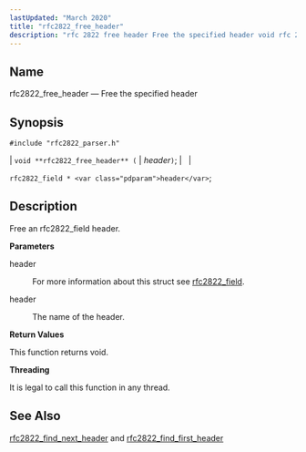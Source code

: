 ```yaml
---
lastUpdated: "March 2020"
title: "rfc2822_free_header"
description: "rfc 2822 free header Free the specified header void rfc 2822 free header header rfc 2822 field header Free an rfc 2822 field header header For more information about this struct see rfc 2822 field header The name of the header This function returns void It is legal to call..."
---
```


<a name="apis.rfc2822_free_header"></a> 
## Name

rfc2822_free_header — Free the specified header

## Synopsis

`#include "rfc2822_parser.h"`

| `void **rfc2822_free_header** (` | <var class="pdparam">header</var>`)`; |   |

`rfc2822_field * <var class="pdparam">header</var>`;<a name="idp58642032"></a> 
## Description

Free an rfc2822_field header.

**<a name="idp58643248"></a> Parameters**

<dl class="variablelist">

<dt>header</dt>

<dd>

For more information about this struct see [rfc2822_field](/momentum/3/3-api/structs-rfc-2822-field).

</dd>

<dt>header</dt>

<dd>

The name of the header.

</dd>

</dl>

**<a name="idp58648560"></a> Return Values**

This function returns void.

**<a name="idp58649472"></a> Threading**

It is legal to call this function in any thread.

<a name="idp58650576"></a> 
## See Also

[rfc2822_find_next_header](/momentum/3/3-api/apis-rfc-2822-find-next-header) and [rfc2822_find_first_header](/momentum/3/3-api/apis-rfc-2822-find-first-header)
